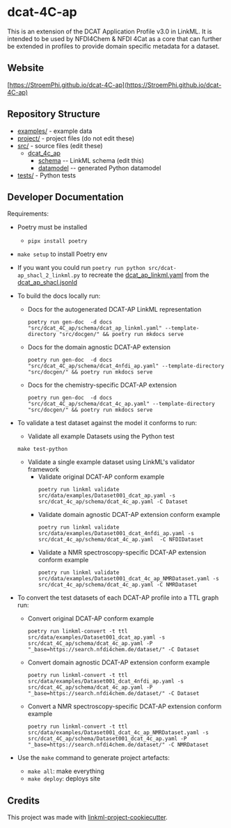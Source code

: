 # dcat-4C-ap

This is an extension of the DCAT Application Profile v3.0 in LinkML. It is intended to be used by NFDI4Chem & NFDI 4Cat 
as a core that can further be extended in profiles to provide domain specific metadata for a dataset.

## Website

[https://StroemPhi.github.io/dcat-4C-ap](https://StroemPhi.github.io/dcat-4C-ap)

## Repository Structure

* [examples/](examples/) - example data
* [project/](project/) - project files (do not edit these)
* [src/](src/) - source files (edit these)
  * [dcat_4c_ap](src/dcat_4c_ap)
    * [schema](src/dcat_4c_ap/schema) -- LinkML schema
      (edit this)
    * [datamodel](src/dcat_4c_ap/datamodel) -- generated
      Python datamodel
* [tests/](tests/) - Python tests

## Developer Documentation

Requirements:
*  Poetry must be installed
   * `pipx install poetry`
*  `make setup` to install Poetry env
*  If you want you could run `poetry run python src/dcat-ap_shacl_2_linkml.py` to recreate the [dcat_ap_linkml.yaml](src%2Fdcat_4c_ap%2Fschema%2Fdcat_ap_linkml.yaml) from the [dcat_ap_shacl.jsonld](src%2Fdcat_ap_shacl.jsonld)
* To build the docs locally run: 
  * Docs for the autogenerated DCAT-AP LinkML representation

    ``` 
    poetry run gen-doc  -d docs "src/dcat_4C_ap/schema/dcat_ap_linkml.yaml" --template-directory "src/docgen/" && poetry run mkdocs serve
    ```
  
  * Docs for the domain agnostic DCAT-AP extension
    ```
    poetry run gen-doc  -d docs "src/dcat_4C_ap/schema/dcat_4nfdi_ap.yaml" --template-directory "src/docgen/" && poetry run mkdocs serve
    ```
  
  * Docs for the chemistry-specific DCAT-AP extension
    ```
    poetry run gen-doc  -d docs "src/dcat_4C_ap/schema/dcat_4c_ap.yaml" --template-directory "src/docgen/" && poetry run mkdocs serve
    ```
* To validate a test dataset against the model it conforms to run:
  
  * Validate all example Datasets using the Python test
  ```
  make test-python
  ```
  
  * Validate a single example dataset using LinkML's validator framework
    * Validate original DCAT-AP conform example
      ```
      poetry run linkml validate src/data/examples/Dataset001_dcat_ap.yaml -s src/dcat_4c_ap/schema/dcat_4c_ap.yaml -C Dataset
      ```
    * Validate domain agnostic DCAT-AP extension conform example
      ```
      poetry run linkml validate src/data/examples/Dataset001_dcat_4nfdi_ap.yaml -s src/dcat_4c_ap/schema/dcat_4c_ap.yaml  -C NFDIDataset
      ```
    * Validate a NMR spectroscopy-specific DCAT-AP extension conform example
      ```
      poetry run linkml validate src/data/examples/Dataset001_dcat_4c_ap_NMRDataset.yaml -s 
      src/dcat_4c_ap/schema/dcat_4c_ap.yaml -C NMRDataset
      ```

* To convert the test datasets of each DCAT-AP profile into a TTL graph run:
  * Convert original DCAT-AP conform example
     ```
    poetry run linkml-convert -t ttl src/data/examples/Dataset001_dcat_ap.yaml -s src/dcat_4C_ap/schema/dcat_4c_ap.yaml -P "_base=https://search.nfdi4chem.de/dataset/" -C Dataset
    ```
  * Convert domain agnostic DCAT-AP extension conform example
    ```
    poetry run linkml-convert -t ttl src/data/examples/Dataset001_dcat_4nfdi_ap.yaml -s src/dcat_4C_ap/schema/dcat_4c_ap.yaml -P "_base=https://search.nfdi4chem.de/dataset/" -C Dataset
    ```
  * Convert a NMR spectroscopy-specific DCAT-AP extension conform example
    ```
    poetry run linkml-convert -t ttl src/data/examples/Dataset001_dcat_4c_ap_NMRDataset.yaml -s src/dcat_4C_ap/schema/Dataset001_dcat_4c_ap.yaml -P "_base=https://search.nfdi4chem.de/dataset/" -C NMRDataset
    ```

* Use the `make` command to generate project artefacts:
  * `make all`: make everything
  * `make deploy`: deploys site


## Credits

This project was made with
[linkml-project-cookiecutter](https://github.com/linkml/linkml-project-cookiecutter).
